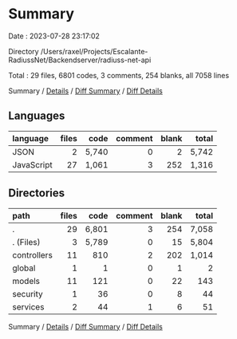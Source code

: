 # Summary

Date : 2023-07-28 23:17:02

Directory /Users/raxel/Projects/Escalante-RadiussNet/Backendserver/radiuss-net-api

Total : 29 files,  6801 codes, 3 comments, 254 blanks, all 7058 lines

Summary / [Details](details.md) / [Diff Summary](diff.md) / [Diff Details](diff-details.md)

## Languages
| language | files | code | comment | blank | total |
| :--- | ---: | ---: | ---: | ---: | ---: |
| JSON | 2 | 5,740 | 0 | 2 | 5,742 |
| JavaScript | 27 | 1,061 | 3 | 252 | 1,316 |

## Directories
| path | files | code | comment | blank | total |
| :--- | ---: | ---: | ---: | ---: | ---: |
| . | 29 | 6,801 | 3 | 254 | 7,058 |
| . (Files) | 3 | 5,789 | 0 | 15 | 5,804 |
| controllers | 11 | 810 | 2 | 202 | 1,014 |
| global | 1 | 1 | 0 | 1 | 2 |
| models | 11 | 121 | 0 | 22 | 143 |
| security | 1 | 36 | 0 | 8 | 44 |
| services | 2 | 44 | 1 | 6 | 51 |

Summary / [Details](details.md) / [Diff Summary](diff.md) / [Diff Details](diff-details.md)